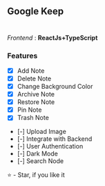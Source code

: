 ## Google Keep

# 
_Frontend_ : **ReactJs+TypeScript**


### Features

- [x] Add Note
- [x] Delete Note
- [x] Change Background Color
- [x] Archive Note
- [x] Restore Note
- [x] Pin Note
- [x] Trash Note
- [-] Upload Image
- [-] Integrate with Backend
- [-] User Authentication
- [-] Dark Mode
- [-] Search Node

⭐ - Star, if you like it

